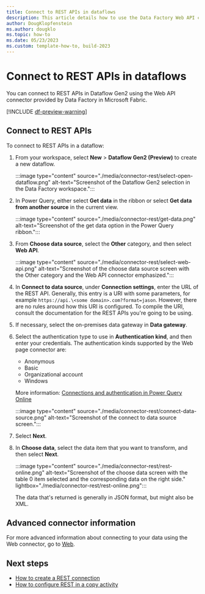 ```yaml
---
title: Connect to REST APIs in dataflows
description: This article details how to use the Data Factory Web API connector in Microsoft Fabric to connect to REST APIs in dataflows.
author: DougKlopfenstein
ms.author: dougklo
ms.topic: how-to
ms.date: 05/23/2023
ms.custom: template-how-to, build-2023
---
```


# Connect to REST APIs in dataflows

You can connect to REST APIs in Dataflow Gen2 using the Web API connector provided by Data Factory in Microsoft Fabric.

[!INCLUDE [df-preview-warning](includes/data-factory-preview-warning.md)]

## Connect to REST APIs

To connect to REST APIs in a dataflow:

1. From your workspace, select **New** > **Dataflow Gen2 (Preview)** to create a new dataflow.

   :::image type="content" source="./media/connector-rest/select-open-dataflow.png" alt-text="Screenshot of the Dataflow Gen2 selection in the Data Factory workspace.":::

1. In Power Query, either select **Get data** in the ribbon or select **Get data from another source** in the current view.

   :::image type="content" source="./media/connector-rest/get-data.png" alt-text="Screenshot of the get data option in the Power Query ribbon.":::

1. From **Choose data source**, select the **Other** category, and then select **Web API**.

   :::image type="content" source="./media/connector-rest/select-web-api.png" alt-text="Screenshot of the choose data source screen with the Other category and the Web API connector emphasized.":::

1. In **Connect to data source**, under **Connection settings**, enter the URL of the REST API. Generally, this entry is a URI with some parameters, for example `https://api.\<some domain>.com?format=jason`. However, there are no rules around how this URI is configured. To compile the URI, consult the documentation for the REST APIs you're going to be using.

1. If necessary, select the on-premises data gateway in **Data gateway**.

1. Select the authentication type to use in **Authentication kind**, and then enter your credentials. The authentication kinds supported by the Web page connector are:

   - Anonymous
   - Basic
   - Organizational account
   - Windows

   More information: [Connections and authentication in Power Query Online](/power-query/connection-authentication-pqo)

   :::image type="content" source="./media/connector-rest/connect-data-source.png" alt-text="Screenshot of the connect to data source screen.":::

1. Select **Next**.

1. In **Choose data**, select the data item that you want to transform, and then select **Next**.

   :::image type="content" source="./media/connector-rest/rest-online.png" alt-text="Screenshot of the choose data screen with the table 0 item selected and the corresponding data on the right side." lightbox="./media/connector-rest/rest-online.png":::

   The data that's returned is generally in JSON format, but might also be XML.

## Advanced connector information

For more advanced information about connecting to your data using the Web connector, go to [Web](/power-query/connectors/web/web).

## Next steps

- [How to create a REST connection](connector-http.md)
- [How to configure REST in a copy activity](connector-http-copy-activity.md)
